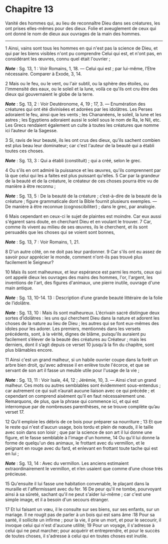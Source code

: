 # Chapitre 13

Vanité des hommes qui, au lieu de reconnaître Dieu dans ses créatures, les ont prises elles-mêmes pour des dieux.
Folie et aveuglement de ceux qui ont donné le nom de dieux aux ouvrages de la main des hommes.

***

1 Ainsi, vains sont tous les hommes en qui n'est pas la science de Dieu, et qui par les biens visibles n'ont pu comprendre Celui qui est, et n'ont pas, en considérant les œuvres, connu quel était l'ouvrier ;

***Note*** :  Sg. 13, 1 : Voir Romains, 1, 18. ― Celui qui est ; par lui-même, l’Etre nécessaire. Comparer à Exode, 3, 14.

2 Mais ou le feu, ou le vent, ou l'air subtil, ou la sphère des étoiles, ou l'immensité des eaux, ou le soleil et la lune, voilà ce qu'ils ont cru être des dieux qui gouvernaient le globe de la terre.

***Note*** :  Sg. 13, 2 : Voir Deutéronome, 4, 19 ; 17, 3. ― Enumération des créatures qui ont été divinisées et adorées par les idolâtres. Les Perses adoraient le feu, ainsi que les vents ; les Chananéens, le soleil, la lune et les astres ; les Egyptiens adoraient aussi le soleil sous le nom de Ra, le Nil, etc. Les Grecs rendaient également un culte à toutes les créatures que nomme ici l’auteur de la Sagesse.


3 Si, ravis de leur beauté, ils les ont crus des dieux, qu'ils sachent combien est plus beau leur dominateur; car c'est l'auteur de la beauté qui a établi toutes ces choses.

***Note*** :  Sg. 13, 3 : Qui a établi (constituit) ; qui a créé, selon le grec.

4 Ou s'ils en ont admiré la puissance et les œuvres, qu'ils comprennent par là que celui qui les a faites est plus puissant qu'elles. 5 Car par la grandeur de la beauté et de la créature, le créateur de ces choses pourra être vu de manière à être reconnu ;

***Note*** :  Sg. 13, 5 : De la beauté de la créature ; c’est-à-dire de la beauté de la créature ; figure grammaticale dont la Bible fournit plusieurs exemples. ― De manière à être reconnue (cognoscibiliter) ; dans le grec, par analogie.


6 Mais cependant en ceux-ci le sujet de plaintes est moindre. Car eux aussi s'égarent sans doute, en cherchant Dieu et en voulant le trouver. 7 Car, comme ils vivent au milieu de ses œuvres, ils le cherchent, et ils sont persuadés que les choses qui se voient sont bonnes,

***Note*** :  Sg. 13, 7 : Voir Romains, 1, 21.

8 D'un autre côté, on ne doit pas leur pardonner. 9 Car s'ils ont eu assez de savoir pour apprécier le monde, comment n'ont-ils pas trouvé plus facilement le Seigneur?


10 Mais ils sont malheureux, et leur espérance est parmi les morts, ceux qui ont appelé dieux les ouvrages des mains des hommes, l'or, l'argent, les inventions de l'art, des figures d'animaux, une pierre inutile, ouvrage d'une main antique.

***Note*** :  Sg. 13, 10-14. 13 : Description d’une grande beauté littéraire de la folie de l’idolâtre.

***Note*** :  Sg. 13, 10 : Mais ils sont malheureux. L’écrivain sacré distingue deux sortes d’idolâtres : les uns qui cherchent Dieu dans la nature et adorent les choses de la nature au lieu de Dieu ; les autres qui se font eux-mêmes des idoles pour les adorer. Les premiers, mentionnés dans les versets précédents, sont, à la vérité, dignes de blâme, puisqu’ils auraient pu facilement s’élever de la beauté des créatures au Créateur ; mais les derniers, dont il s’agit depuis ce verset 10 jusqu’à la fin du chapitre, sont plus blâmables encore.

11 Ainsi c'est un grand malheur, si un habile ouvrier coupe dans la forêt un arbre bien droit, qu'avec adresse il en enlève toute l'écorce, et que se servant de son art il fasse un meuble utile pour l'usage de la vie ;

***Note*** :  Sg. 13, 11 : Voir Isaïe, 44, 12 ; Jérémie, 10, 3. ― Ainsi c’est un grand malheur. Ces mots ou autres semblables sont évidemment sous-entendus ; car autrement ce qui suit n’aurait aucune liaison avec ce qui précède ; et cependant on comprend aisément qu’il en faut nécessairement une. Remarquons, de plus, que la phrase qui commence ici, et qui est interrompue par de nombreuses parenthèses, ne se trouve complète qu’au verset 17.

12 Qu'il emploie les débris de ce bois pour préparer sa nourriture ; 13 Et que le reste qui n'est d'aucun usage, bois tordu et plein de nœuds, il le taille avec soin dans son loisir ; que par la science de son art il lui donne une figure, et le fasse semblable à l'image d'un homme, 14 Ou qu'il lui donne la forme de quelqu'un des animaux, le frottant avec du vermillon, et le peignant en rouge avec du fard, et enlevant en frottant toute tache qui est en lui ;

***Note*** :  Sg. 13, 14 : Avec du vermillon. Les anciens estimaient extraordinairement le vermillon, et n’en usaient que comme d’une chose très précieuse.

15 Qu'ensuite il lui fasse une habitation convenable, le plaçant dans la muraille et l'affermissant avec du fer. 16 De peur qu'il ne tombe, pourvoyant ainsi à sa sûreté, sachant qu'il ne peut s'aider lui-même ; car c'est une simple image, et il a besoin d'un secours étranger.


17 Et lui faisant un vœu, il le consulte sur ses biens, sur ses enfants, sur un mariage. Il ne rougit pas de parler à un bois qui est sans âme :18 Pour sa santé, il sollicite un infirme ; pour la vie, il prie un mort, et pour le secourir, il invoque celui qui n'est d'aucune utilité; 19 Pour un voyage, il s'adresse à celui qui ne peut marcher; pour acquérir et entreprendre, et pour le succès de toutes choses, il s'adresse à celui qui en toutes choses est inutile.

